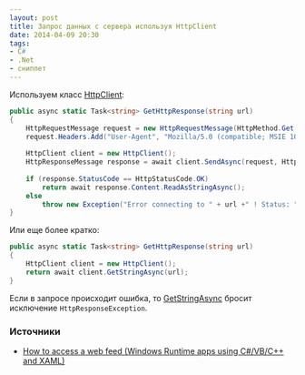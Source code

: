 ```yaml
---
layout: post
title: Запрос данных с сервера используя HttpClient
date: 2014-04-09 20:30
tags:
- C#
- .Net
- сниппет
---
```


Используем класс [HttpClient](http://msdn.microsoft.com/en-us/library/windows/apps/windows.web.http.httpclient.aspx):

``` csharp
public async static Task<string> GetHttpResponse(string url)
{
	HttpRequestMessage request = new HttpRequestMessage(HttpMethod.Get, url);
	request.Headers.Add("User-Agent", "Mozilla/5.0 (compatible; MSIE 10.0; Windows NT 6.2; WOW64; Trident/6.0)");
	
	HttpClient client = new HttpClient();
	HttpResponseMessage response = await client.SendAsync(request, HttpCompletionOption.ResponseHeadersRead);
	
	if (response.StatusCode == HttpStatusCode.OK)
		return await response.Content.ReadAsStringAsync();
	else
		throw new Exception("Error connecting to " + url +" ! Status: " + response.StatusCode);
}
```

Или еще более кратко:

``` csharp
public async static Task<string> GetHttpResponse(string url)
{
	HttpClient client = new HttpClient();
	return await client.GetStringAsync(url);
}
```

Если в запросе происходит ошибка, то [GetStringAsync](http://msdn.microsoft.com/en-us/library/windows/apps/windows.web.http.httpclient.getstringasync.aspx) бросит исключение `HttpResponseException`.

### Источники

* [How to access a web feed (Windows Runtime apps using C#/VB/C++ and XAML)](http://msdn.microsoft.com/en-us/library/windows/apps/xaml/hh452994.aspx)
